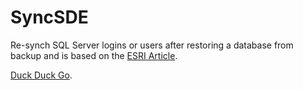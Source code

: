 # SyncSDE
Re-synch SQL Server logins or users after restoring a database from backup and is based on the
[ESRI Article](https://support.esri.com/en-us/knowledge-base/how-to-resynch-sql-server-logins-or-users-after-restori-000008079 "Re-synch SQL Server logins or users after restoring a database from backup").

 [Duck Duck Go](https://duckduckgo.com "The best search engine for privacy").
